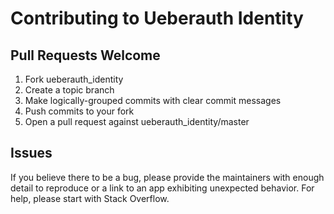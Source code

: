 # Contributing to Ueberauth Identity

## Pull Requests Welcome
1. Fork ueberauth_identity
2. Create a topic branch
3. Make logically-grouped commits with clear commit messages
4. Push commits to your fork
5. Open a pull request against ueberauth_identity/master

## Issues

If you believe there to be a bug, please provide the maintainers with enough
detail to reproduce or a link to an app exhibiting unexpected behavior. For
help, please start with Stack Overflow.
